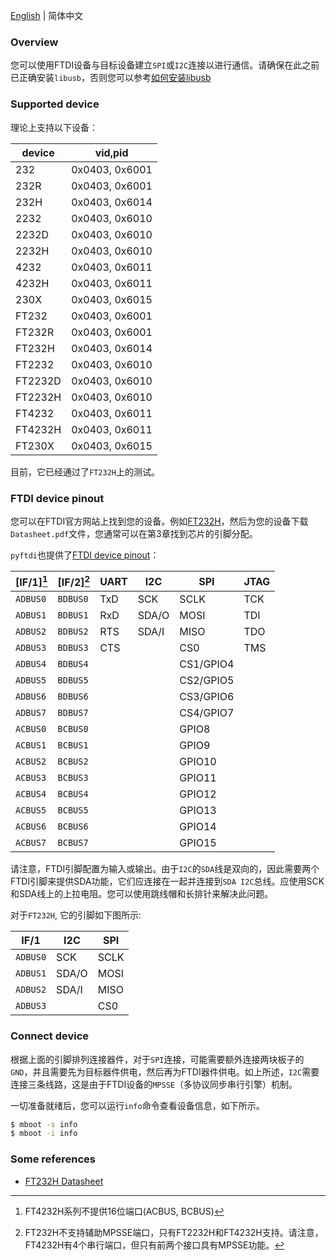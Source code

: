 [English](how_to_communicate_spi_i2c.md) | 简体中文

### Overview

您可以使用FTDI设备与目标设备建立`SPI`或`I2C`连接以进行通信。请确保在此之前已正确安装`libusb`，否则您可以参考[如何安装libusb](how_to_install_libusb.zh-CN.md)

### Supported device

理论上支持以下设备：

| device  | vid,pid        |
| ------- | -------------- |
| 232     | 0x0403, 0x6001 |
| 232R    | 0x0403, 0x6001 |
| 232H    | 0x0403, 0x6014 |
| 2232    | 0x0403, 0x6010 |
| 2232D   | 0x0403, 0x6010 |
| 2232H   | 0x0403, 0x6010 |
| 4232    | 0x0403, 0x6011 |
| 4232H   | 0x0403, 0x6011 |
| 230X    | 0x0403, 0x6015 |
| FT232   | 0x0403, 0x6001 |
| FT232R  | 0x0403, 0x6001 |
| FT232H  | 0x0403, 0x6014 |
| FT2232  | 0x0403, 0x6010 |
| FT2232D | 0x0403, 0x6010 |
| FT2232H | 0x0403, 0x6010 |
| FT4232  | 0x0403, 0x6011 |
| FT4232H | 0x0403, 0x6011 |
| FT230X  | 0x0403, 0x6015 |

目前，它已经通过了`FT232H`上的测试。

### FTDI device pinout

您可以在FTDI官方网站上找到您的设备。例如[FT232H][1]，然后为您的设备下载`Datasheet.pdf`文件，您通常可以在第3章找到芯片的引脚分配。

`pyftdi`也提供了[FTDI device pinout][2]：

| [IF/1][^1] | [IF/2][^2] | UART | I2C   | SPI       | JTAG |
| ---------- | ---------- | ---- | ----- | --------- | ---- |
| `ADBUS0`   | `BDBUS0`   | TxD  | SCK   | SCLK      | TCK  |
| `ADBUS1`   | `BDBUS1`   | RxD  | SDA/O | MOSI      | TDI  |
| `ADBUS2`   | `BDBUS2`   | RTS  | SDA/I | MISO      | TDO  |
| `ADBUS3`   | `BDBUS3`   | CTS  |       | CS0       | TMS  |
| `ADBUS4`   | `BDBUS4`   |      |       | CS1/GPIO4 |      |
| `ADBUS5`   | `BDBUS5`   |      |       | CS2/GPIO5 |      |
| `ADBUS6`   | `BDBUS6`   |      |       | CS3/GPIO6 |      |
| `ADBUS7`   | `BDBUS7`   |      |       | CS4/GPIO7 |      |
| `ACBUS0`   | `BCBUS0`   |      |       | GPIO8     |      |
| `ACBUS1`   | `BCBUS1`   |      |       | GPIO9     |      |
| `ACBUS2`   | `BCBUS2`   |      |       | GPIO10    |      |
| `ACBUS3`   | `BCBUS3`   |      |       | GPIO11    |      |
| `ACBUS4`   | `BCBUS4`   |      |       | GPIO12    |      |
| `ACBUS5`   | `BCBUS5`   |      |       | GPIO13    |      |
| `ACBUS6`   | `BCBUS6`   |      |       | GPIO14    |      |
| `ACBUS7`   | `BCBUS7`   |      |       | GPIO15    |      |

请注意，FTDI引脚配置为输入或输出。由于`I2C`的`SDA`线是双向的，因此需要两个FTDI引脚来提供SDA功能，它们应连接在一起并连接到`SDA I2C`总线。应使用SCK和SDA线上的上拉电阻。您可以使用跳线帽和长排针来解决此问题。

对于`FT232H`, 它的引脚如下图所示:

| IF/1     | I2C   | SPI  |
| -------- | ----- | ---- |
| `ADBUS0` | SCK   | SCLK |
| `ADBUS1` | SDA/O | MOSI |
| `ADBUS2` | SDA/I | MISO |
| `ADBUS3` |       | CS0  |

### Connect device

根据上面的引脚排列连接器件，对于`SPI`连接，可能需要额外连接两块板子的`GND`，并且需要先为目标器件供电，然后再为FTDI器件供电。如上所述，`I2C`需要连接三条线路，这是由于FTDI设备的`MPSSE`（多协议同步串行引擎）机制。

一切准备就绪后，您可以运行`info`命令查看设备信息，如下所示。

```sh
$ mboot -s info
$ mboot -i info
```

### Some references

* [FT232H Datasheet](https://www.ftdichip.com/Support/Documents/DataSheets/ICs/DS_FT232H.pdf)

[1]:https://www.ftdichip.com/Products/ICs/FT232H.html
[2]:https://eblot.github.io/pyftdi/pinout.html

[^1]:FT4232H系列不提供16位端口(ACBUS, BCBUS)
[^2]:FT232H不支持辅助MPSSE端口，只有FT2232H和FT4232H支持。请注意，FT4232H有4个串行端口，但只有前两个接口具有MPSSE功能。
